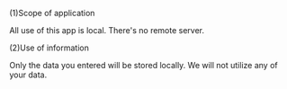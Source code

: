 (1)Scope of application

All use of this app is local. There's no remote server.

(2)Use of information

Only the data you entered will be stored locally. We will not utilize any of your data.


